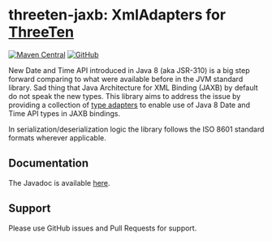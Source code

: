 # threeten-jaxb: XmlAdapters for [ThreeTen](https://www.threeten.org/)

[![Maven Central](https://img.shields.io/maven-central/v/io.github.threeten-jaxb/threeten-jaxb-core.svg)](https://search.maven.org/search?q=g:io.github.threeten-jaxb)
[![GitHub](https://img.shields.io/github/license/threeten-jaxb/threeten-jaxb.svg)](https://opensource.org/licenses/Apache-2.0)

New Date and Time API introduced in Java 8 (aka JSR-310) is a big step forward
comparing to what were available before in the JVM standard library. Sad thing
that Java Architecture for XML Binding (JAXB) by default do not speak the new
types. This library aims to address the issue by providing a collection of
[type adapters](http://docs.oracle.com/javase/8/docs/api/javax/xml/bind/annotation/adapters/XmlAdapter.html)
to enable use of Java 8 Date and Time API types in JAXB bindings.

In serialization/deserialization logic the library follows the ISO 8601
standard formats wherever applicable.

## Documentation

The Javadoc is available [here](https://threeten-jaxb.github.io/threeten-jaxb-core/javadoc/).

## Support
Please use GitHub issues and Pull Requests for support.
